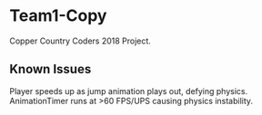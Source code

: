 # Team1-Copy
Copper Country Coders 2018 Project.  

## Known Issues
Player speeds up as jump animation plays out, defying physics.  
AnimationTimer runs at >60 FPS/UPS causing physics instability.
